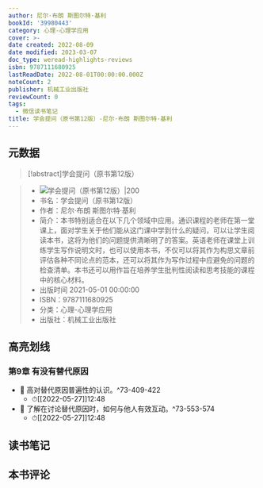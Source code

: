 ```yaml
---
author: 尼尔·布朗 斯图尔特·基利
bookId: '39980443'
category: 心理-心理学应用
cover: >-
date created: 2022-08-09
date modified: 2023-03-07
doc_type: weread-highlights-reviews
isbn: 9787111680925
lastReadDate: 2022-08-01T00:00:00.000Z
noteCount: 2
publisher: 机械工业出版社
reviewCount: 0
tags:
  - 微信读书笔记
title: 学会提问（原书第12版）-尼尔·布朗 斯图尔特·基利
---
```


## 元数据

>[!abstract]学会提问（原书第12版）

> - ![学会提问（原书第12版）|200](https://wfqqreader-1252317822.image.myqcloud.com/cover/443/39980443/t7_39980443.jpg)
> - 书名：学会提问（原书第12版）
> - 作者：尼尔·布朗 斯图尔特·基利
> - 简介：本书特别适合在以下几个领域中应用。通识课程的老师在第一堂课上，面对学生关于他们能从这门课中学到什么的疑问，可以让学生阅读本书，这将为他们的问题提供清晰明了的答案。英语老师在课堂上训练学生写作说明文时，也可以使用本书，不仅可以将其作为构思文章前评估各种不同论点的范本，还可以将其作为写作过程中应避免的问题的检查清单。本书还可以用作旨在培养学生批判性阅读和思考技能的课程中的核心材料。
> - 出版时间 2021-05-01 00:00:00
> - ISBN：9787111680925
> - 分类：心理-心理学应用
> - 出版社：机械工业出版社

## 高亮划线

### 第9章 有没有替代原因

- 📌 高对替代原因普遍性的认识。^73-409-422
	- ⏱[[2022-05-27]]12:48
- 📌 了解在讨论替代原因时，如何与他人有效互动。^73-553-574
	- ⏱[[2022-05-27]]12:48

## 读书笔记

## 本书评论
